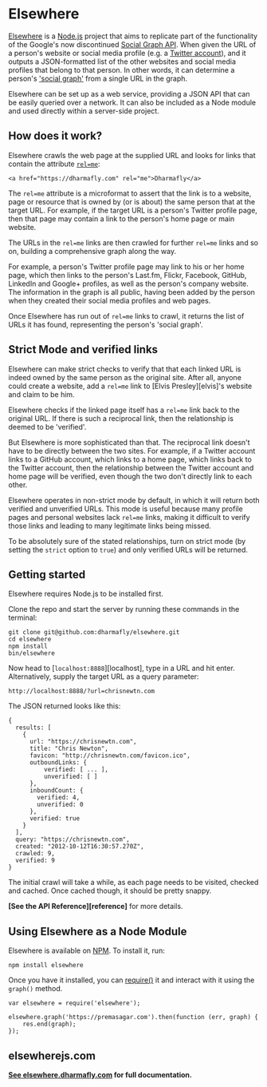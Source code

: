 Elsewhere
=========

[Elsewhere][elsewhere] is a [Node.js][node] project that aims to replicate part of the functionality of the Google's now discontinued [Social Graph API][google-social-graph-api]. When given the URL of a person's website or social media profile (e.g. a [Twitter account][twitter-profile]), and it outputs a JSON-formatted list of the other websites and social media profiles that belong to that person. In other words, it can determine a person's ['social graph'][socialgraph] from a single URL in the graph.

Elsewhere can be set up as a web service, providing a JSON API that can be easily queried over a network. It can also be included as a Node module and used directly within a server-side project.


## How does it work?

Elsewhere crawls the web page at the supplied URL and looks for links that contain the attribute [`rel=me`][rel=me]:

    <a href="https://dharmafly.com" rel="me">Dharmafly</a>

The `rel=me` attribute is a microformat to assert that the link is to a website, page or resource that is owned by (or is about) the same person that at the target URL. For example, if the target URL is a person's Twitter profile page, then that page may contain a link to the person's home page or main website.

The URLs in the `rel=me` links are then crawled for further `rel=me` links and so on, building a comprehensive graph along the way.

For example, a person's Twitter profile page may link to his or her home page, which then links to the person's Last.fm, Flickr, Facebook, GitHub, LinkedIn and Google+ profiles, as well as the person's company website. The information in the graph is all public, having been added by the person when they created their social media profiles and web pages.

Once Elsewhere has run out of `rel=me` links to crawl, it returns the list of URLs it has found, representing the person's 'social graph'.


## Strict Mode and verified links

Elsewhere can make strict checks to verify that that each linked URL is indeed owned by the same person as the original site. After all, anyone could create a website, add a `rel=me` link to [Elvis Presley][elvis]'s website and claim to be him.

Elsewhere checks if the linked page itself has a `rel=me` link back to the original URL. If there is such a reciprocal link, then the relationship is deemed to be 'verified'.

But Elsewhere is more sophisticated than that. The reciprocal link doesn't have to be directly between the two sites. For example, if a Twitter account links to a GitHub account, which links to a home page, which links back to the Twitter account, then the relationship between the Twitter account and home page will be verified, even though the two don't directly link to each other.

Elsewhere operates in non-strict mode by default, in which it will return both verified and unverified URLs. This mode is useful because many profile pages and personal websites lack `rel=me` links, making it difficult to verify those links and leading to many legitimate links being missed.

To be absolutely sure of the stated relationships, turn on strict mode (by setting the `strict` option to `true`) and only verified URLs will be returned.


## Getting started

Elsewhere requires Node.js to be installed first.

Clone the repo and start the server by running these commands in the terminal:

    git clone git@github.com:dharmafly/elsewhere.git
    cd elsewhere
    npm install
    bin/elsewhere

Now head to [`localhost:8888`][localhost], type in a URL and hit enter. Alternatively, supply the target URL as a query parameter:

    http://localhost:8888/?url=chrisnewtn.com

The JSON returned looks like this:

    {
      results: [
        {
          url: "https://chrisnewtn.com",
          title: "Chris Newton",
          favicon: "http://chrisnewtn.com/favicon.ico",
          outboundLinks: {
              verified: [ ... ],
              unverified: [ ]
          },
          inboundCount: {
            verified: 4,
            unverified: 0
          },
          verified: true
        }
      ],
      query: "https://chrisnewtn.com",
      created: "2012-10-12T16:30:57.270Z",
      crawled: 9,
      verified: 9
    }

The initial crawl will take a while, as each page needs to be visited, checked and cached. Once cached though, it should be pretty snappy.

**[See the API Reference][reference]** for more details.


## Using Elsewhere as a Node Module
 
Elsewhere is available on [NPM][npm]. To install it, run:

    npm install elsewhere

Once you have it installed, you can [require()][require] it and interact with it using the `graph()` method.

    var elsewhere = require('elsewhere');

    elsewhere.graph('https://premasagar.com').then(function (err, graph) {
        res.end(graph);
    });


## elsewherejs.com

**[See elsewhere.dharmafly.com][elsewhere] for full documentation.**

[socialgraph]: https://en.wikipedia.org/wiki/Social_graph
[twitter-profile]: https://twitter.com/dharmafly
[google-social-graph-api]: https://developers.google.com/social-graph/
[elsewhere]: https://elsewhere.dharmafly.com
[node]: https://nodejs.org
[rel=me]: https://microformats.org/wiki/rel-me
[_deferred]: https://npmjs.org/package/underscore.deferred
[npm]: https://npmjs.org/package/elsewhere
[require]: https://nodejs.org/api/globals.html#globals_require
